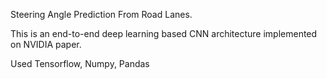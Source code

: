 Steering Angle Prediction From Road Lanes.

This is an end-to-end deep learning based CNN architecture implemented on NVIDIA paper.

Used Tensorflow, Numpy, Pandas
